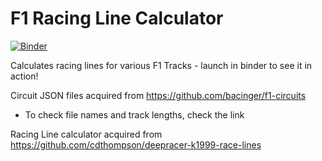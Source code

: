 # F1 Racing Line Calculator

[![Binder](https://mybinder.org/badge_logo.svg)](https://mybinder.org/v2/gh/jerryvarghese1/F1_racinglines/main?filepath=Racing_Line_Calculator.ipynb)

Calculates racing lines for various F1 Tracks - launch in binder to see it in action!

Circuit JSON files acquired from https://github.com/bacinger/f1-circuits
- To check file names and track lengths, check the link

Racing Line calculator acquired from https://github.com/cdthompson/deepracer-k1999-race-lines

